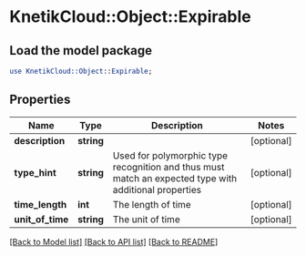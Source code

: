 # KnetikCloud::Object::Expirable

## Load the model package
```perl
use KnetikCloud::Object::Expirable;
```

## Properties
Name | Type | Description | Notes
------------ | ------------- | ------------- | -------------
**description** | **string** |  | [optional] 
**type_hint** | **string** | Used for polymorphic type recognition and thus must match an expected type with additional properties | [optional] 
**time_length** | **int** | The length of time | [optional] 
**unit_of_time** | **string** | The unit of time | [optional] 

[[Back to Model list]](../README.md#documentation-for-models) [[Back to API list]](../README.md#documentation-for-api-endpoints) [[Back to README]](../README.md)


